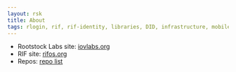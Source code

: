 ```yaml
---
layout: rsk
title: About
tags: rlogin, rif, rif-identity, libraries, DID, infrastructure, mobile, protocols, mvp, design, rbtc, defi, decentralized, quick-start, guides, tutorial, networks, dapps, tools, rootstock, rsk, ethereum, smart-contracts, install, get-started, how-to, mainnet, testnet, contracts, wallets, web3, crypto
---
```


- Rootstock Labs site: [iovlabs.org](https://rootstocklabs.com)
- RIF site: [rifos.org](https://www.rifos.org/)
- Repos: [repo list](https://github.com/rsksmart)